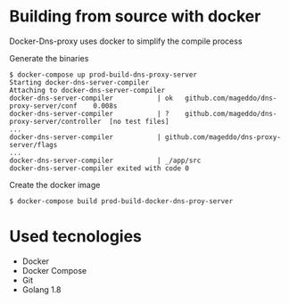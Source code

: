 # Building from source with docker

Docker-Dns-proxy uses docker to simplify the compile process


Generate the binaries

	$ docker-compose up prod-build-dns-proxy-server
	Starting docker-dns-server-compiler
	Attaching to docker-dns-server-compiler
	docker-dns-server-compiler           | ok  	github.com/mageddo/dns-proxy-server/conf	0.008s
	docker-dns-server-compiler           | ?   	github.com/mageddo/dns-proxy-server/controller	[no test files]
	...
	docker-dns-server-compiler           | github.com/mageddo/dns-proxy-server/flags
	...
	docker-dns-server-compiler           | _/app/src
	docker-dns-server-compiler exited with code 0

Create the docker image

    $ docker-compose build prod-build-docker-dns-proy-server

# Used tecnologies 

* Docker
* Docker Compose
* Git
* Golang 1.8
